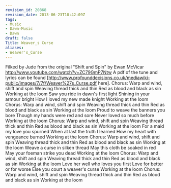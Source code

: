 ```yaml
---
revision_id: 20868
revision_date: 2013-06-23T10:42:09Z
Tags:
- Music
- Dawn-Music
- Dawn
draft: false
Title: Weaver_s Curse
aliases:
- Weaver's_Curse
---
```

Filked by Jude from the original "Shift and Spin" by Ewan McVicar
http://www.youtube.com/watch?v=ZC79GmP7Ntw
A pdf of the tune and lyrics can be found [http://www.profounddecisions.co.uk/mediawiki-public/images/7/7f/Weaver%27s_Curse.pdf here]. 
Chorus:
Warp and wind, shift and spin
Weaving thread thick and thin
Red as blood and black as sin
Working at the loom
Saw you ride in dawn's first light
Shining in your armour bright
How I loved my new made knight
Working at the loom
Chorus:
Warp and wind, shift and spin
Weaving thread thick and thin
Red as blood and black as sin
Working at the loom
Proud to weave the banners you bore
Though my hands were red and sore
Never loved so much before
Working at the loom
Chorus:
Warp and wind, shift and spin
Weaving thread thick and thin
Red as blood and black as sin
Working at the loom
For a maid my love you spurned
When at last the truth I learned
How my heart with vengeance burned
Working at the loom
Chorus:
Warp and wind, shift and spin
Weaving thread thick and thin
Red as blood and black as sin
Working at the loom
Weave a curse in silken thread
May this cloth be soaked in red
May your foeman strike you dead
Working at the loom
Chorus:
Warp and wind, shift and spin
Weaving thread thick and thin
Red as blood and black as sin
Working at the loom
Love her well who loves you first
Love for better or for worse
Else you court a weaver's curse
Working at the loom
Chorus:
Warp and wind, shift and spin
Weaving thread thick and thin
Red as blood and black as sin
Working at the loom